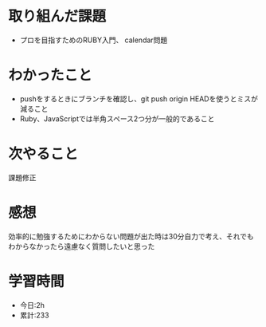 # 取り組んだ課題
  - プロを目指すためのRUBY入門、 calendar問題
# わかったこと

  - pushをするときにブランチを確認し、git push origin HEADを使うとミスが減ること
  - Ruby、JavaScriptでは半角スペース2つ分が一般的であること
  
# 次やること
 課題修正
# 感想
効率的に勉強するためにわからない問題が出た時は30分自力で考え、それでもわからなかったら遠慮なく質問したいと思った
# 学習時間
- 今日:2h
- 累計:233